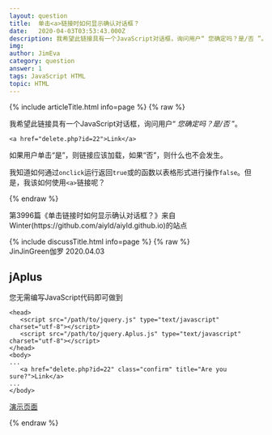 ```yaml
---
layout: question
title:  单击<a>链接时如何显示确认对话框？
date:   2020-04-03T03:53:43.000Z
description: 我希望此链接具有一个JavaScript对话框，询问用户“ 您确定吗？是/否 ”。<a href="delete.php?id=22">Link</a...
img: 
author: JimEva
category: question
answer: 1
tags: JavaScript HTML
topic: HTML
---
```

<div class="article-root">
  <div class="article">
    {% include articleTitle.html info=page %}
    {% raw %}
    <div class="article-content"><p><font style="vertical-align: inherit;"><font style="vertical-align: inherit;">我希望此链接具有一个JavaScript对话框，询问用户“ </font></font><em><font style="vertical-align: inherit;"><font style="vertical-align: inherit;">您确定吗？</font><font style="vertical-align: inherit;">是/否</font></font></em><font style="vertical-align: inherit;"><font style="vertical-align: inherit;"> ”。</font></font></p>

<pre><code>&lt;a href="delete.php?id=22"&gt;Link&lt;/a&gt;
</code></pre>

<p><font style="vertical-align: inherit;"><font style="vertical-align: inherit;">如果用户单击“是”，则链接应该加载，如果“否”，则什么也不会发生。</font></font></p>

<p><font style="vertical-align: inherit;"><font style="vertical-align: inherit;">我知道如何通过</font></font><code>onclick</code><font style="vertical-align: inherit;"><font style="vertical-align: inherit;">运行返回</font></font><code>true</code><font style="vertical-align: inherit;"><font style="vertical-align: inherit;">或</font><font style="vertical-align: inherit;">的函数</font><font style="vertical-align: inherit;">以表格形式进行操作</font></font><code>false</code><font style="vertical-align: inherit;"><font style="vertical-align: inherit;">。</font><font style="vertical-align: inherit;">但是，我该如何使用</font></font><code>&lt;a&gt;</code><font style="vertical-align: inherit;"><font style="vertical-align: inherit;">链接呢？</font></font></p></div>
    {% endraw %}
  </div>
  <p class="winter_mark">第3996篇《单击<a>链接时如何显示确认对话框？》来自Winter(https://github.com/aiyld/aiyld.github.io)的站点</p>
  <div class="discuss-wrapper">
    {% include discussTitle.html info=page %}
    {% raw %}
    <div class="discuss-item">
        <div class="discuss-parent">
          <div class="discuss-meta">
            <span class="discuss-user">JinJinGreen伽罗</span>
            <span class="discuss-time">2020.04.03</span>
          </div>
          <div class="discuss-comment"><h2><font style="vertical-align: inherit;"><font style="vertical-align: inherit;">jAplus</font></font></h2>

<p><font style="vertical-align: inherit;"><font style="vertical-align: inherit;">您无需编写JavaScript代码即可做到</font></font></p>

<pre><code>&lt;head&gt;<font></font>
   &lt;script src="/path/to/jquery.js" type="text/javascript" charset="utf-8"&gt;&lt;/script&gt;<font></font>
   &lt;script src="/path/to/jquery.Aplus.js" type="text/javascript" charset="utf-8"&gt;&lt;/script&gt;<font></font>
&lt;/head&gt;<font></font>
&lt;body&gt;<font></font>
...<font></font>
   &lt;a href="delete.php?id=22" class="confirm" title="Are you sure?"&gt;Link&lt;/a&gt;<font></font>
...<font></font>
&lt;/body&gt;<font></font>
</code></pre>

<p><a href="http://japlus.simplit.it/demo.htm" rel="nofollow"><font style="vertical-align: inherit;"><font style="vertical-align: inherit;">演示页面</font></font></a></p></div>
        </div></div>
    {% endraw %}
  </div>
<div>

